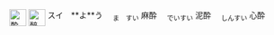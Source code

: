 <img src="https://glyphwiki.org/glyph/u9154.svg" alt="酔" height="30" align="top">
<img src="https://glyphwiki.org/glyph/u9189.svg" alt="醉" height="30" align="top">
スイ　**よ**う　
<ruby><sub>ま　すい</sub><br>麻酔</ruby>　
<ruby><sub>でいすい</sub><br>泥酔</ruby>　
<ruby><sub>しんすい</sub><br>心酔</ruby>　
